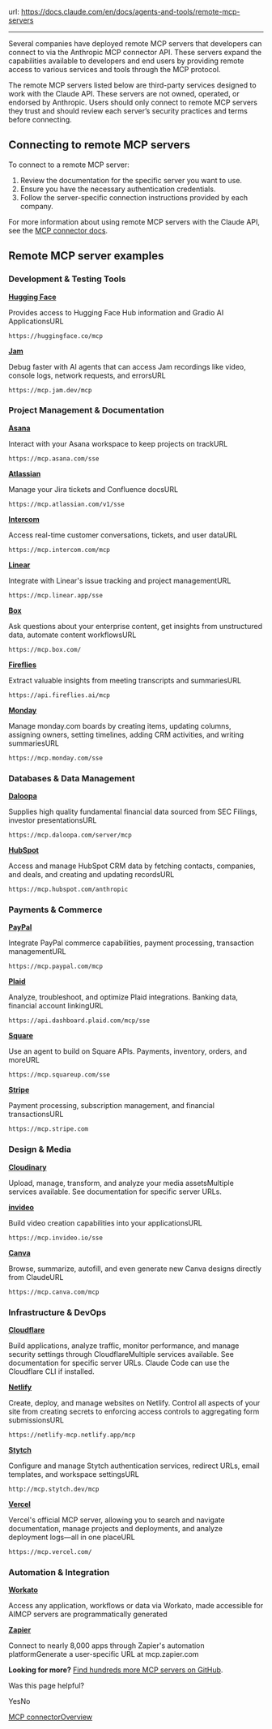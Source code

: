 url: https://docs.claude.com/en/docs/agents-and-tools/remote-mcp-servers

---

Several companies have deployed remote MCP servers that developers can connect to via the Anthropic MCP connector API. These servers expand the capabilities available to developers and end users by providing remote access to various services and tools through the MCP protocol.

The remote MCP servers listed below are third-party services designed to work with the Claude API. These servers are not owned, operated, or endorsed by Anthropic. Users should only connect to remote MCP servers they trust and should review each server’s security practices and terms before connecting.

## Connecting to remote MCP servers

To connect to a remote MCP server:

  1. Review the documentation for the specific server you want to use.
  2. Ensure you have the necessary authentication credentials.
  3. Follow the server-specific connection instructions provided by each company.

For more information about using remote MCP servers with the Claude API, see the [MCP connector docs](/en/docs/agents-and-tools/mcp-connector).

## Remote MCP server examples

### Development & Testing Tools

[**Hugging Face**](https://huggingface.co/settings/mcp)

Provides access to Hugging Face Hub information and Gradio AI ApplicationsURL

`https://huggingface.co/mcp`

[**Jam**](https://jam.dev/docs/debug-a-jam/mcp)

Debug faster with AI agents that can access Jam recordings like video, console logs, network requests, and errorsURL

`https://mcp.jam.dev/mcp`

### Project Management & Documentation

[**Asana**](https://developers.asana.com/docs/using-asanas-model-control-protocol-mcp-server)

Interact with your Asana workspace to keep projects on trackURL

`https://mcp.asana.com/sse`

[**Atlassian**](https://www.atlassian.com/platform/remote-mcp-server)

Manage your Jira tickets and Confluence docsURL

`https://mcp.atlassian.com/v1/sse`

[**Intercom**](https://developers.intercom.com/docs/guides/mcp)

Access real-time customer conversations, tickets, and user dataURL

`https://mcp.intercom.com/mcp`

[**Linear**](https://linear.app/docs/mcp)

Integrate with Linear's issue tracking and project managementURL

`https://mcp.linear.app/sse`

[**Box**](https://box.dev/guides/box-mcp/remote/)

Ask questions about your enterprise content, get insights from unstructured data, automate content workflowsURL

`https://mcp.box.com/`

[**Fireflies**](https://guide.fireflies.ai/articles/8272956938-learn-about-the-fireflies-mcp-server-model-context-protocol)

Extract valuable insights from meeting transcripts and summariesURL

`https://api.fireflies.ai/mcp`

[**Monday**](https://developer.monday.com/apps/docs/mondaycom-mcp-integration)

Manage monday.com boards by creating items, updating columns, assigning owners, setting timelines, adding CRM activities, and writing summariesURL

`https://mcp.monday.com/sse`

### Databases & Data Management

[**Daloopa**](https://docs.daloopa.com/docs/daloopa-mcp)

Supplies high quality fundamental financial data sourced from SEC Filings, investor presentationsURL

`https://mcp.daloopa.com/server/mcp`

[**HubSpot**](https://developers.hubspot.com/mcp)

Access and manage HubSpot CRM data by fetching contacts, companies, and deals, and creating and updating recordsURL

`https://mcp.hubspot.com/anthropic`

### Payments & Commerce

[**PayPal**](https://www.paypal.ai/)

Integrate PayPal commerce capabilities, payment processing, transaction managementURL

`https://mcp.paypal.com/mcp`

[**Plaid**](https://plaid.com/blog/plaid-mcp-ai-assistant-claude/)

Analyze, troubleshoot, and optimize Plaid integrations. Banking data, financial account linkingURL

`https://api.dashboard.plaid.com/mcp/sse`

[**Square**](https://developer.squareup.com/docs/mcp)

Use an agent to build on Square APIs. Payments, inventory, orders, and moreURL

`https://mcp.squareup.com/sse`

[**Stripe**](https://docs.stripe.com/mcp)

Payment processing, subscription management, and financial transactionsURL

`https://mcp.stripe.com`

### Design & Media

[**Cloudinary**](https://cloudinary.com/documentation/cloudinary_llm_mcp#mcp_servers)

Upload, manage, transform, and analyze your media assetsMultiple services available. See documentation for specific server URLs.

[**invideo**](https://invideo.io/ai/mcp)

Build video creation capabilities into your applicationsURL

`https://mcp.invideo.io/sse`

[**Canva**](https://www.canva.dev/docs/connect/canva-mcp-server-setup/)

Browse, summarize, autofill, and even generate new Canva designs directly from ClaudeURL

`https://mcp.canva.com/mcp`

### Infrastructure & DevOps

[**Cloudflare**](https://developers.cloudflare.com/agents/model-context-protocol/mcp-servers-for-cloudflare/)

Build applications, analyze traffic, monitor performance, and manage security settings through CloudflareMultiple services available. See documentation for specific server URLs. Claude Code can use the Cloudflare CLI if installed.

[**Netlify**](https://docs.netlify.com/build/build-with-ai/netlify-mcp-server/)

Create, deploy, and manage websites on Netlify. Control all aspects of your site from creating secrets to enforcing access controls to aggregating form submissionsURL

`https://netlify-mcp.netlify.app/mcp`

[**Stytch**](https://stytch.com/docs/workspace-management/stytch-mcp)

Configure and manage Stytch authentication services, redirect URLs, email templates, and workspace settingsURL

`http://mcp.stytch.dev/mcp`

[**Vercel**](https://vercel.com/docs/mcp/vercel-mcp)

Vercel's official MCP server, allowing you to search and navigate documentation, manage projects and deployments, and analyze deployment logs—all in one placeURL

`https://mcp.vercel.com/`

### Automation & Integration

[**Workato**](https://docs.workato.com/mcp.html)

Access any application, workflows or data via Workato, made accessible for AIMCP servers are programmatically generated

[**Zapier**](https://help.zapier.com/hc/en-us/articles/36265392843917)

Connect to nearly 8,000 apps through Zapier's automation platformGenerate a user-specific URL at mcp.zapier.com

**Looking for more?** [Find hundreds more MCP servers on GitHub](https://github.com/modelcontextprotocol/servers).

Was this page helpful?

YesNo

[MCP connector](/en/docs/agents-and-tools/mcp-connector)[Overview](/en/docs/about-claude/use-case-guides/overview)
